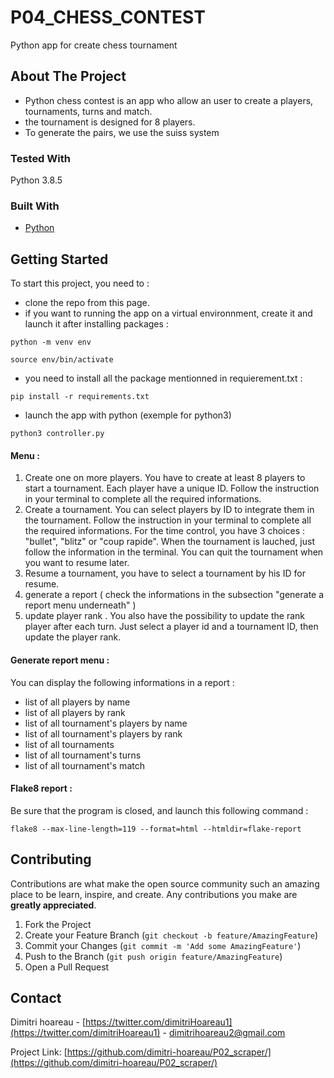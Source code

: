 # P04_CHESS_CONTEST
Python app for create chess tournament

## About The Project

* Python chess contest is an app who allow an user to create a players, tournaments, turns and match. 
* the tournament is designed for 8 players.
* To generate the pairs, we use the suiss system

### Tested With
Python 3.8.5

### Built With

* [Python](https://www.python.org/)

## Getting Started

To start this project, you need to :
- clone the repo from this page.
- if you want to running the app on a virtual environnment, create it and launch it after installing packages :
 ```
python -m venv env
```
 ```
source env/bin/activate
```
- you need to install all the package mentionned in requierement.txt :
 ```
pip install -r requirements.txt
```
- launch the app with python (exemple for python3)
 ```
python3 controller.py
```

#### Menu :

1. Create one on more players. You have to create at least 8 players to start a tournament. Each player have a unique ID. Follow the instruction in your terminal to complete all the required informations. 
2. Create a tournament. You can select players by ID to integrate them in the tournament.  Follow the instruction in your terminal to complete all the required informations. For the time control, you have 3 choices : "bullet", "blitz" or "coup rapide".
When the tournament is lauched, just follow the information in the terminal. You can quit the tournament when you want to resume later. 
3. Resume a tournament, you have to select a tournament by his ID for resume.
4. generate a report ( check the informations in the subsection "generate a report menu underneath" )
5. update player rank . You also have the possibility to update the rank player after each turn. Just select a player id and a tournament ID, then update the player rank. 

#### Generate report menu :

You can display the following informations in a report :
- list of all players by name
- list of all players by rank
- list of all tournament's players by name
- list of all tournament's players by rank
- list of all tournaments
- list of all tournament's turns
- list of all tournament's match

#### Flake8 report :

Be sure that the program is closed, and launch this following command : 

 ```
flake8 --max-line-length=119 --format=html --htmldir=flake-report 
```

## Contributing

Contributions are what make the open source community such an amazing place to be learn, inspire, and create. Any contributions you make are **greatly appreciated**.

1. Fork the Project
2. Create your Feature Branch (`git checkout -b feature/AmazingFeature`)
3. Commit your Changes (`git commit -m 'Add some AmazingFeature'`)
4. Push to the Branch (`git push origin feature/AmazingFeature`)
5. Open a Pull Request

## Contact
Dimitri hoareau - [https://twitter.com/dimitriHoareau1](https://twitter.com/dimitriHoareau1) - dimitrihoareau2@gmail.com

Project Link: [https://github.com/dimitri-hoareau/P02_scraper/](https://github.com/dimitri-hoareau/P02_scraper/)


